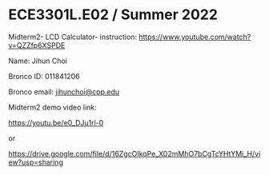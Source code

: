 # ECE3301L.E02 / Summer 2022

Midterm2- LCD Calculator- instruction: https://www.youtube.com/watch?v=QZZfp6XSPDE

Name: Jihun Choi

Bronco ID: 011841206

Bronco email: jihunchoi@cpp.edu

Midterm2 demo video link:  

https://youtu.be/e0_DJu1rl-0

or

https://drive.google.com/file/d/16ZgcOIkqPe_X02mMhO7bCgTcYHtYMi_H/view?usp=sharing


